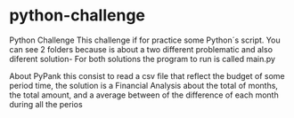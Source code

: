 # python-challenge
Python Challenge
This challenge if for practice some Python´s script. 
You can see 2 folders because is about a two different problematic and also diferent solution-
For both solutions the program to run is called main.py

About  PyPank this consist to read a csv file that reflect the budget of some period time, the solution is a Financial Analysis about the total of months, the  total amount, and a average between of the difference of each month during all the perios 


